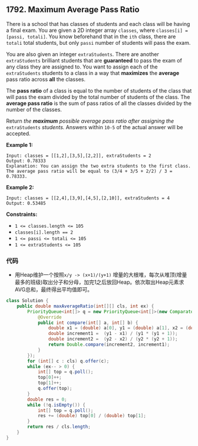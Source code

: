 ## 1792. Maximum Average Pass Ratio

There is a school that has classes of students and each class will be having a final exam. You are given a 2D integer array `classes`, where `classes[i] = [passi, totali]`. You know beforehand that in the `ith` class, there are `totali` total students, but only `passi` number of students will pass the exam.

You are also given an integer `extraStudents`. There are another `extraStudents` brilliant students that are **guaranteed** to pass the exam of any class they are assigned to. You want to assign each of the `extraStudents` students to a class in a way that **maximizes** the **average** pass ratio across **all** the classes.

The **pass ratio** of a class is equal to the number of students of the class that will pass the exam divided by the total number of students of the class. The **average pass ratio** is the sum of pass ratios of all the classes divided by the number of the classes.

Return *the **maximum** possible average pass ratio after assigning the* `extraStudents` *students.* Answers within `10-5` of the actual answer will be accepted.

 

**Example 1:**

```
Input: classes = [[1,2],[3,5],[2,2]], extraStudents = 2
Output: 0.78333
Explanation: You can assign the two extra students to the first class. The average pass ratio will be equal to (3/4 + 3/5 + 2/2) / 3 = 0.78333.
```

**Example 2:**

```
Input: classes = [[2,4],[3,9],[4,5],[2,10]], extraStudents = 4
Output: 0.53485
```

 

**Constraints:**

- `1 <= classes.length <= 105`
- `classes[i].length == 2`
- `1 <= passi <= totali <= 105`
- `1 <= extraStudents <= 105`

### 代码

- 用Heap维护一个按照`x/y -> (x+1)/(y+1)` 增量的大根堆，每次从堆顶(增量最多的班级)取出分子和分母，加完1之后放回Heap。依次取出Heap元素求AVG总和，最终得出平均值即可。

```java
class Solution {
    public double maxAverageRatio(int[][] cls, int ex) {
        PriorityQueue<int[]> q = new PriorityQueue<int[]>(new Comparator<int[]>() {
            @Override
            public int compare(int[] a, int[] b) {
                double x1 = (double) a[0], y1 = (double) a[1], x2 = (double) b[0], y2 = (double) b[1];
                double increment1 =  (y1 - x1) / (y1 * (y1 + 1));
                double increment2 =  (y2 - x2) / (y2 * (y2 + 1));
                return Double.compare(increment2, increment1);
            }
        });
        for (int[] c : cls) q.offer(c);
        while (ex-- > 0) {
            int[] top = q.poll();
            top[0]++;
            top[1]++;
            q.offer(top);
        }
        double res = 0;
        while (!q.isEmpty()) {
            int[] top = q.poll();
            res += (double) top[0] / (double) top[1];
        }
        return res / cls.length;
    }
}
```

